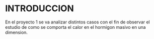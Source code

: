 INTRODUCCION
======

En el proyecto 1 se va analizar distintos casos con el fin de observar el estudio de como se comporta el calor en el hormigon masivo en una dimension.



